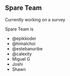 ## Spare Team

Currently working on a survey

Spare Team is
* @epikkoder
* @himalchoi
* @estebanuribe
* @calexity
* Miguel G
* Joshi
* Shawn
